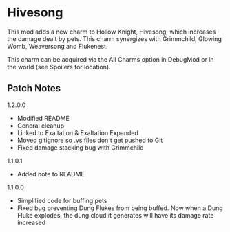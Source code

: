 # Hivesong

This mod adds a new charm to Hollow Knight, Hivesong, which increases the damage dealt by pets. This charm synergizes with Grimmchild, Glowing Womb, Weaversong and Flukenest.

This charm can be acquired via the All Charms option in DebugMod or in the world (see Spoilers for location).

## Patch Notes
1.2.0.0
-	Modified README
-	General cleanup
-	Linked to Exaltation & Exaltation Expanded
-	Moved gitignore so .vs files don't get pushed to Git
-	Fixed damage stacking bug with Grimmchild

1.1.0.1
-	Added note to README

1.1.0.0
-	Simplified code for buffing pets
-	Fixed bug preventing Dung Flukes from being buffed. Now when a Dung Fluke explodes, the dung cloud it generates will have its damage rate increased
